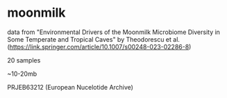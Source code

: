 # moonmilk

data from "Environmental Drivers of the Moonmilk Microbiome Diversity in Some Temperate and Tropical Caves" by Theodorescu et al. (https://link.springer.com/article/10.1007/s00248-023-02286-8)

20 samples

~10-20mb

PRJEB63212 (European Nucelotide Archive)
